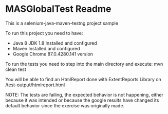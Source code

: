 # MASGlobalTest Readme
This is a selenium-java-maven-testng project sample

To run this project you need to have:
- Java 8 JDK 1.8 Installed and configured
- Maven Installed and configured
- Google Chrome 87.0.4280.141 version

To run the tests you need to step into the main directory and execute:
mvn clean test

You will be able to find an HtmlReport done with ExtentReports Library on /test-output/htmlreport.html

NOTE: The tests are failing, the expected behavior is not happening, either because it was intended or because the google results have changed its default behavior since the exercise was originally made.
